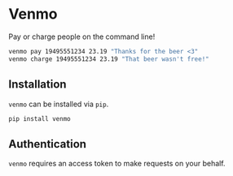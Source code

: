 Venmo
=====

Pay or charge people on the command line!

```sh
venmo pay 19495551234 23.19 "Thanks for the beer <3"
venmo charge 19495551234 23.19 "That beer wasn't free!"
```

Installation
------------
`venmo` can be installed via `pip`.

```sh
pip install venmo
```

Authentication
--------------
`venmo` requires an access token to make requests on your behalf.
